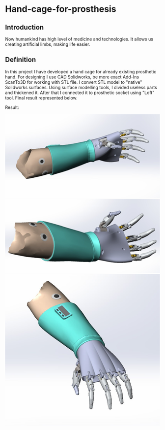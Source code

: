 # Hand-cage-for-prosthesis

## Introduction
Now humankind has high level of medicine and technologies. It allows us creating artificial limbs, making life easier.

## Definition
In this project I have developed a hand cage for already existing prosthetic hand. For designing I use CAD Solidworks, be more exact Add-Ins ScanTo3D for working with STL file. I convert STL model to "native" Solidworks surfaces. Using surface modelling tools, I divided useless parts and thickened it. After that I connected it to prosthetic socket using "Loft" tool. Final result represented below.

Result:

<img src = "https://github.com/AdamNatur/Hand-cage-for-prosthesis/blob/25713175df1de59a477e7237587be86245953c85/photo_2023-02-18_11-51-04.jpg">
<img src = "https://github.com/AdamNatur/Hand-cage-for-prosthesis/blob/25713175df1de59a477e7237587be86245953c85/photo_2023-02-13_23-32-51.jpg">
<img src = "https://github.com/AdamNatur/Hand-cage-for-prosthesis/blob/25713175df1de59a477e7237587be86245953c85/photo_2023-02-18_11-50-53.jpg">
